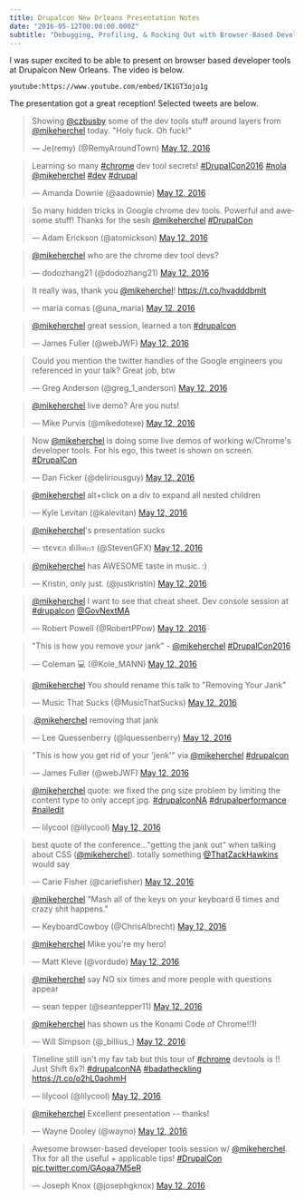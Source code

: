 ```yaml
---
title: Drupalcon New Orleans Presentation Notes
date: "2016-05-12T00:00:00.000Z"
subtitle: "Debugging, Profiling, & Rocking Out with Browser-Based Developer Tools!"
---
```

I was super excited to be able to present on browser based developer tools at Drupalcon New Orleans. The video is below.

`youtube:https://www.youtube.com/embed/IK1GT3ojo1g`

The presentation got a great reception! Selected tweets are below.

<blockquote class="twitter-tweet" data-lang="en"><p lang="en" dir="ltr">Showing <a href="https://twitter.com/czbusby?ref_src=twsrc%5Etfw">@czbusby</a> some of the dev tools stuff around layers from <a href="https://twitter.com/mikeherchel?ref_src=twsrc%5Etfw">@mikeherchel</a> today. &quot;Holy fuck. Oh fuck!&quot;</p>&mdash; Je(remy) (@RemyAroundTown) <a href="https://twitter.com/RemyAroundTown/status/730865739700314113?ref_src=twsrc%5Etfw">May 12, 2016</a></blockquote>
<blockquote class="twitter-tweet" data-lang="en"><p lang="en" dir="ltr">Learning so many <a href="https://twitter.com/hashtag/chrome?src=hash&amp;ref_src=twsrc%5Etfw">#chrome</a> dev tool secrets! <a href="https://twitter.com/hashtag/DrupalCon2016?src=hash&amp;ref_src=twsrc%5Etfw">#DrupalCon2016</a> <a href="https://twitter.com/hashtag/nola?src=hash&amp;ref_src=twsrc%5Etfw">#nola</a> <a href="https://twitter.com/mikeherchel?ref_src=twsrc%5Etfw">@mikeherchel</a> <a href="https://twitter.com/hashtag/dev?src=hash&amp;ref_src=twsrc%5Etfw">#dev</a> <a href="https://twitter.com/hashtag/drupal?src=hash&amp;ref_src=twsrc%5Etfw">#drupal</a></p>&mdash; Amanda Downie (@aadownie) <a href="https://twitter.com/aadownie/status/730829794938490880?ref_src=twsrc%5Etfw">May 12, 2016</a></blockquote>
<blockquote class="twitter-tweet" data-lang="en"><p lang="en" dir="ltr">So many hidden tricks in Google chrome dev tools. Powerful and awesome stuff! Thanks for the sesh <a href="https://twitter.com/mikeherchel?ref_src=twsrc%5Etfw">@mikeherchel</a>  <a href="https://twitter.com/hashtag/DrupalCon?src=hash&amp;ref_src=twsrc%5Etfw">#DrupalCon</a></p>&mdash; Adam Erickson (@atomickson) <a href="https://twitter.com/atomickson/status/730834068678402048?ref_src=twsrc%5Etfw">May 12, 2016</a></blockquote>
<blockquote class="twitter-tweet" data-lang="en"><p lang="en" dir="ltr"><a href="https://twitter.com/mikeherchel?ref_src=twsrc%5Etfw">@mikeherchel</a> who are the chrome dev tool devs?</p>&mdash; dodozhang21 (@dodozhang21) <a href="https://twitter.com/dodozhang21/status/730834467762245632?ref_src=twsrc%5Etfw">May 12, 2016</a></blockquote>
<blockquote class="twitter-tweet" data-lang="en"><p lang="en" dir="ltr">It really was, thank you <a href="https://twitter.com/mikeherchel?ref_src=twsrc%5Etfw">@mikeherchel</a>! <a href="https://t.co/hvadddbmIt">https://t.co/hvadddbmIt</a></p>&mdash; maria comas (@una_maria) <a href="https://twitter.com/una_maria/status/730835570721734657?ref_src=twsrc%5Etfw">May 12, 2016</a></blockquote>
<blockquote class="twitter-tweet" data-lang="en"><p lang="en" dir="ltr"><a href="https://twitter.com/mikeherchel?ref_src=twsrc%5Etfw">@mikeherchel</a> great session, learned a ton <a href="https://twitter.com/hashtag/drupalcon?src=hash&amp;ref_src=twsrc%5Etfw">#drupalcon</a></p>&mdash; James Fuller (@webJWF) <a href="https://twitter.com/webJWF/status/730835812011540480?ref_src=twsrc%5Etfw">May 12, 2016</a></blockquote>
<blockquote class="twitter-tweet" data-lang="en"><p lang="en" dir="ltr">Could you mention the twitter handles of the Google engineers you referenced in your talk? Great job, btw</p>&mdash; Greg Anderson (@greg_1_anderson) <a href="https://twitter.com/greg_1_anderson/status/730841057886371840?ref_src=twsrc%5Etfw">May 12, 2016</a></blockquote>
<blockquote class="twitter-tweet" data-lang="en"><p lang="en" dir="ltr"><a href="https://twitter.com/mikeherchel?ref_src=twsrc%5Etfw">@mikeherchel</a> live demo? Are you nuts!</p>&mdash; Mike Purvis (@mikedotexe) <a href="https://twitter.com/mikedotexe/status/730820911989964800?ref_src=twsrc%5Etfw">May 12, 2016</a></blockquote>
<blockquote class="twitter-tweet" data-lang="en"><p lang="en" dir="ltr">Now <a href="https://twitter.com/mikeherchel?ref_src=twsrc%5Etfw">@mikeherchel</a> is doing some live demos of working w/Chrome&#39;s developer tools. For his ego, this tweet is shown on screen. <a href="https://twitter.com/hashtag/DrupalCon?src=hash&amp;ref_src=twsrc%5Etfw">#DrupalCon</a></p>&mdash; Dan Ficker (@deliriousguy) <a href="https://twitter.com/deliriousguy/status/730821664490016769?ref_src=twsrc%5Etfw">May 12, 2016</a></blockquote>
<blockquote class="twitter-tweet" data-lang="en"><p lang="en" dir="ltr"><a href="https://twitter.com/mikeherchel?ref_src=twsrc%5Etfw">@mikeherchel</a> alt+click on a div to expand all nested children</p>&mdash; Kyle Levitan (@kalevitan) <a href="https://twitter.com/kalevitan/status/730823164775825408?ref_src=twsrc%5Etfw">May 12, 2016</a></blockquote>
<blockquote class="twitter-tweet" data-lang="en"><p lang="en" dir="ltr"><a href="https://twitter.com/mikeherchel?ref_src=twsrc%5Etfw">@mikeherchel</a>&#39;s presentation sucks</p>&mdash; รtєvєภ ฬเllเค๓ร (@StevenGFX) <a href="https://twitter.com/StevenGFX/status/730823753916153860?ref_src=twsrc%5Etfw">May 12, 2016</a></blockquote>
<blockquote class="twitter-tweet" data-lang="en"><p lang="en" dir="ltr"><a href="https://twitter.com/mikeherchel?ref_src=twsrc%5Etfw">@mikeherchel</a> has AWESOME taste in music. :)</p>&mdash; Kristin, only just. (@justkristin) <a href="https://twitter.com/justkristin/status/730823911798132740?ref_src=twsrc%5Etfw">May 12, 2016</a></blockquote>
<blockquote class="twitter-tweet" data-lang="en"><p lang="en" dir="ltr"><a href="https://twitter.com/mikeherchel?ref_src=twsrc%5Etfw">@mikeherchel</a> I want to see that cheat sheet.  Dev console session at <a href="https://twitter.com/hashtag/drupalcon?src=hash&amp;ref_src=twsrc%5Etfw">#drupalcon</a> <a href="https://twitter.com/GovNextMA?ref_src=twsrc%5Etfw">@GovNextMA</a></p>&mdash; Robert Powell (@RobertPPow) <a href="https://twitter.com/RobertPPow/status/730825696105238528?ref_src=twsrc%5Etfw">May 12, 2016</a></blockquote>
<blockquote class="twitter-tweet" data-lang="en"><p lang="en" dir="ltr">&quot;This is how you remove your jank&quot; - <a href="https://twitter.com/mikeherchel?ref_src=twsrc%5Etfw">@mikeherchel</a> <a href="https://twitter.com/hashtag/DrupalCon2016?src=hash&amp;ref_src=twsrc%5Etfw">#DrupalCon2016</a></p>&mdash; Coleman 💻 (@Kole_MANN) <a href="https://twitter.com/Kole_MANN/status/730827054489473025?ref_src=twsrc%5Etfw">May 12, 2016</a></blockquote>
<blockquote class="twitter-tweet" data-lang="en"><p lang="en" dir="ltr"><a href="https://twitter.com/mikeherchel?ref_src=twsrc%5Etfw">@mikeherchel</a> You should rename this talk to &quot;Removing Your Jank&quot;</p>&mdash; Music That Sucks (@MusicThatSucks) <a href="https://twitter.com/MusicThatSucks/status/730827183011205122?ref_src=twsrc%5Etfw">May 12, 2016</a></blockquote>
<blockquote class="twitter-tweet" data-lang="en"><p lang="en" dir="ltr">.<a href="https://twitter.com/mikeherchel?ref_src=twsrc%5Etfw">@mikeherchel</a> removing that jank</p>&mdash; Lee Quessenberry (@lquessenberry) <a href="https://twitter.com/lquessenberry/status/730827218251698176?ref_src=twsrc%5Etfw">May 12, 2016</a></blockquote>
<blockquote class="twitter-tweet" data-lang="en"><p lang="en" dir="ltr">&quot;This is how you get rid of your &#39;jenk&#39;&quot; via <a href="https://twitter.com/mikeherchel?ref_src=twsrc%5Etfw">@mikeherchel</a> <a href="https://twitter.com/hashtag/drupalcon?src=hash&amp;ref_src=twsrc%5Etfw">#drupalcon</a></p>&mdash; James Fuller (@webJWF) <a href="https://twitter.com/webJWF/status/730827756607537152?ref_src=twsrc%5Etfw">May 12, 2016</a></blockquote>
<blockquote class="twitter-tweet" data-lang="en"><p lang="en" dir="ltr"><a href="https://twitter.com/mikeherchel?ref_src=twsrc%5Etfw">@mikeherchel</a> quote: we fixed the png size problem by limiting the content type to only accept jpg. <a href="https://twitter.com/hashtag/drupalconNA?src=hash&amp;ref_src=twsrc%5Etfw">#drupalconNA</a> <a href="https://twitter.com/hashtag/drupalperformance?src=hash&amp;ref_src=twsrc%5Etfw">#drupalperformance</a> <a href="https://twitter.com/hashtag/nailedit?src=hash&amp;ref_src=twsrc%5Etfw">#nailedit</a></p>&mdash; lilycool (@lilycool) <a href="https://twitter.com/lilycool/status/730827791084621825?ref_src=twsrc%5Etfw">May 12, 2016</a></blockquote>
<blockquote class="twitter-tweet" data-lang="en"><p lang="en" dir="ltr">best quote of the conference...&quot;getting the jank out&quot; when talking about CSS (<a href="https://twitter.com/mikeherchel?ref_src=twsrc%5Etfw">@mikeherchel</a>). totally something <a href="https://twitter.com/ThatZackHawkins?ref_src=twsrc%5Etfw">@ThatZackHawkins</a> would say</p>&mdash; Carie Fisher (@cariefisher) <a href="https://twitter.com/cariefisher/status/730829189721378816?ref_src=twsrc%5Etfw">May 12, 2016</a></blockquote>
<blockquote class="twitter-tweet" data-lang="en"><p lang="en" dir="ltr"><a href="https://twitter.com/mikeherchel?ref_src=twsrc%5Etfw">@mikeherchel</a> &quot;Mash all of the keys on your keyboard 6 times and crazy shit happens.&quot;</p>&mdash; KeyboardCowboy (@ChrisAlbrecht) <a href="https://twitter.com/ChrisAlbrecht/status/730829287553519616?ref_src=twsrc%5Etfw">May 12, 2016</a></blockquote>
<blockquote class="twitter-tweet" data-lang="en"><p lang="en" dir="ltr"><a href="https://twitter.com/mikeherchel?ref_src=twsrc%5Etfw">@mikeherchel</a> Mike you&#39;re my hero!</p>&mdash; Matt Kleve (@vordude) <a href="https://twitter.com/vordude/status/730829437680254976?ref_src=twsrc%5Etfw">May 12, 2016</a></blockquote>
<blockquote class="twitter-tweet" data-lang="en"><p lang="en" dir="ltr"><a href="https://twitter.com/mikeherchel?ref_src=twsrc%5Etfw">@mikeherchel</a> say NO six times and more people with questions appear</p>&mdash; sean tepper (@seantepper11) <a href="https://twitter.com/seantepper11/status/730829900819496960?ref_src=twsrc%5Etfw">May 12, 2016</a></blockquote>
<blockquote class="twitter-tweet" data-lang="en"><p lang="en" dir="ltr"><a href="https://twitter.com/mikeherchel?ref_src=twsrc%5Etfw">@mikeherchel</a> has shown us the Konami Code of Chrome!!1!</p>&mdash; Will Simpson (@_billius_) <a href="https://twitter.com/_billius_/status/730830006843121664?ref_src=twsrc%5Etfw">May 12, 2016</a></blockquote>
<blockquote class="twitter-tweet" data-lang="en"><p lang="en" dir="ltr">Timeline still isn&#39;t my fav tab but this tour of <a href="https://twitter.com/hashtag/chrome?src=hash&amp;ref_src=twsrc%5Etfw">#chrome</a> devtools is !! Just Shift 6x?! <a href="https://twitter.com/hashtag/drupalconNA?src=hash&amp;ref_src=twsrc%5Etfw">#drupalconNA</a> <a href="https://twitter.com/hashtag/badatheckling?src=hash&amp;ref_src=twsrc%5Etfw">#badatheckling</a> <a href="https://t.co/o2hL0aohmH">https://t.co/o2hL0aohmH</a></p>&mdash; lilycool (@lilycool) <a href="https://twitter.com/lilycool/status/730830812094947328?ref_src=twsrc%5Etfw">May 12, 2016</a></blockquote>
<blockquote class="twitter-tweet" data-lang="en"><p lang="en" dir="ltr"><a href="https://twitter.com/mikeherchel?ref_src=twsrc%5Etfw">@mikeherchel</a> Excellent presentation -- thanks!</p>&mdash; Wayne Dooley (@wayno) <a href="https://twitter.com/wayno/status/730832564970082304?ref_src=twsrc%5Etfw">May 12, 2016</a></blockquote>
<blockquote class="twitter-tweet" data-lang="en"><p lang="en" dir="ltr">Awesome browser-based developer tools session w/ <a href="https://twitter.com/mikeherchel?ref_src=twsrc%5Etfw">@mikeherchel</a>. Thx for all the useful + applicable tips! <a href="https://twitter.com/hashtag/DrupalCon?src=hash&amp;ref_src=twsrc%5Etfw">#DrupalCon</a> <a href="https://t.co/GAoaa7M5eR">pic.twitter.com/GAoaa7M5eR</a></p>&mdash; Joseph Knox (@josephgknox) <a href="https://twitter.com/josephgknox/status/730833407089860608?ref_src=twsrc%5Etfw">May 12, 2016</a></blockquote>
